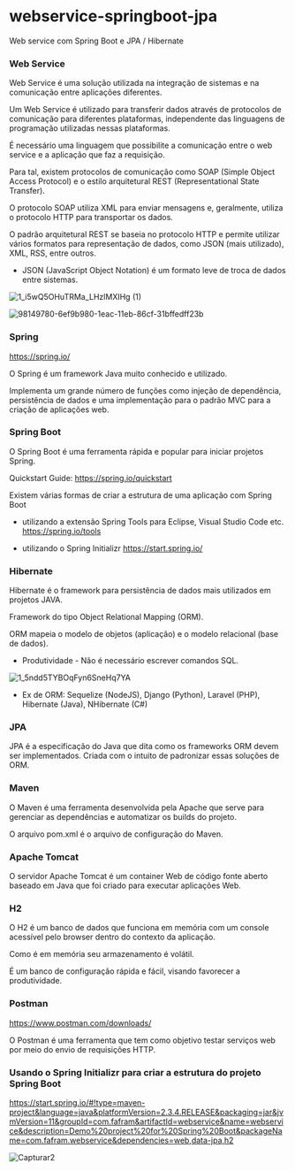 # webservice-springboot-jpa
Web service com Spring Boot e JPA / Hibernate

### Web Service

Web Service é uma solução utilizada na integração de sistemas e na comunicação entre aplicações diferentes.

Um Web Service é utilizado para transferir dados através de protocolos de comunicação para diferentes plataformas, independente das linguagens de programação utilizadas nessas plataformas.

É necessário uma linguagem que possibilite a comunicação entre o web service e a aplicação que faz a requisição.

Para tal, existem protocolos de comunicação como SOAP (Simple Object Access Protocol) e o estilo arquitetural REST (Representational State Transfer).

O protocolo SOAP utiliza XML para enviar mensagens e, geralmente, utiliza o protocolo HTTP para transportar os dados.

O padrão arquitetural REST se baseia no protocolo HTTP e permite utilizar vários formatos para representação de dados, como JSON (mais utilizado), XML, RSS, entre outros.

* JSON (JavaScript Object Notation) é um formato leve de troca de dados entre sistemas.

![1_i5wQ5OHuTRMa_LHzlMXIHg (1)](https://user-images.githubusercontent.com/56240254/97914533-cbcf6580-1d2e-11eb-98ae-4e06a05254af.png)

![98149780-6ef9b980-1eac-11eb-86cf-31bffedff23b](https://user-images.githubusercontent.com/56240254/99845034-c5c0ed80-2b52-11eb-8c38-321ab1b3eda5.png)

### Spring

https://spring.io/

O Spring é um framework Java muito conhecido e utilizado.

Implementa um grande número de funções como injeção de dependência, persistência de dados e uma implementação para o padrão MVC para a criação de aplicações web.

### Spring Boot

O Spring Boot é uma ferramenta rápida e popular para iniciar projetos Spring.

Quickstart Guide: https://spring.io/quickstart


Existem várias formas de criar a estrutura de uma aplicação com Spring Boot

* utilizando a extensão Spring Tools para Eclipse, Visual Studio Code etc. https://spring.io/tools

* utilizando o Spring Initializr https://start.spring.io/

### Hibernate

Hibernate é o framework para persistência de dados mais utilizados em projetos JAVA.

Framework do tipo Object Relational Mapping (ORM).

ORM mapeia o modelo de objetos (aplicação) e o modelo relacional (base de dados).

* Produtividade - Não é necessário escrever comandos SQL.

![1_5ndd5TYBOqFyn6SneHq7YA](https://user-images.githubusercontent.com/56240254/97918151-68e0cd00-1d34-11eb-9da1-3f51743fb80c.jpeg)

* Ex de ORM: Sequelize (NodeJS), Django (Python), Laravel (PHP), Hibernate (Java), NHibernate (C#) 

### JPA

JPA é a especificação do Java que dita como os frameworks ORM devem ser implementados. Criada com o intuito de padronizar essas soluções de ORM.

### Maven

O Maven é uma ferramenta desenvolvida pela Apache que serve para gerenciar as dependências e automatizar os builds do projeto.

O arquivo pom.xml é o arquivo de configuração do Maven.

### Apache Tomcat

O servidor Apache Tomcat é um container Web de código fonte aberto baseado em Java que foi criado para executar aplicações Web.

### H2

O H2 é um banco de dados que funciona em memória com um console acessível pelo browser dentro do contexto da aplicação.

Como é em memória seu armazenamento é volátil.

É um banco de configuração rápida e fácil, visando favorecer a produtividade.

### Postman

https://www.postman.com/downloads/

O Postman é uma ferramenta que tem como objetivo testar serviços web por meio do envio de requisições HTTP.

### Usando o Spring Initializr para criar a estrutura do projeto Spring Boot

https://start.spring.io/#!type=maven-project&language=java&platformVersion=2.3.4.RELEASE&packaging=jar&jvmVersion=11&groupId=com.fafram&artifactId=webservice&name=webservice&description=Demo%20project%20for%20Spring%20Boot&packageName=com.fafram.webservice&dependencies=web,data-jpa,h2

![Capturar2](https://user-images.githubusercontent.com/56240254/98149817-77ea8b00-1eac-11eb-8bf3-56fa70ea568f.PNG)
